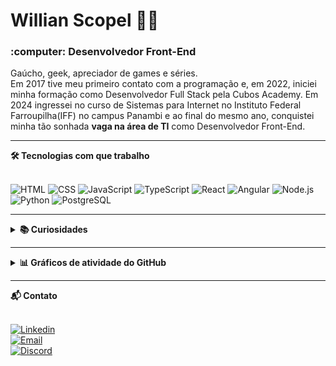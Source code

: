 <h1>Willian Scopel 👨‍💻</h1>

<h3>:computer: Desenvolvedor Front-End</h3>

Gaúcho, geek, apreciador de games e séries.  
Em 2017 tive meu primeiro contato com a programação e, em 2022, iniciei minha formação como Desenvolvedor Full Stack pela Cubos Academy.
Em 2024 ingressei no curso de Sistemas para Internet no Instituto Federal Farroupilha(IFF) no campus Panambi e ao final do mesmo ano,
conquistei minha tão sonhada **vaga na área de TI** como Desenvolvedor Front-End. 

---

<summary><strong>🛠️ Tecnologias com que trabalho</strong></summary>

<br>

![HTML](https://img.shields.io/badge/HTML5-E34F26?style=for-the-badge&logo=html5&logoColor=white)
![CSS](https://img.shields.io/badge/CSS3-1572B6?style=for-the-badge&logo=css3&logoColor=white)
![JavaScript](https://img.shields.io/badge/JavaScript-F7DF1E?style=for-the-badge&logo=javascript&logoColor=black)
![TypeScript](https://img.shields.io/badge/TypeScript-007ACC?style=for-the-badge&logo=typescript&logoColor=white)
![React](https://img.shields.io/badge/React-20232A?style=for-the-badge&logo=react&logoColor=61DAFB)
![Angular](https://img.shields.io/badge/Angular-DD0031?style=for-the-badge&logo=angular&logoColor=white)
![Node.js](https://img.shields.io/badge/Node.js-339933?style=for-the-badge&logo=nodedotjs&logoColor=white)
![Python](https://img.shields.io/badge/Python-3776AB?style=for-the-badge&logo=python&logoColor=white)
![PostgreSQL](https://img.shields.io/badge/PostgreSQL-316192?style=for-the-badge&logo=postgresql&logoColor=white)

---

<details>
<summary><strong>📚 Curiosidades</strong></summary>

- 🎮 Gamer nas horas vagas  
- 📖 Amante de livros, especialmente ficção científica
- 🎥 Viciado em filmes e séries de Sci-fi  

</details>

---

<details>
<summary><strong>📊 Gráficos de atividade do GitHub</strong></summary>

<br>

<div>
  <img src="https://github-readme-streak-stats.herokuapp.com/?user=WillianScopel&hide_border=true&date_format=M%20j%5B%2C%20Y%5D&background=2D3742&stroke=2D3742&ring=6bbbca&fire=6bbbca&currStreakNum=fff&sideNums=6bbbca&currStreakLabel=6bbbca&sideLabels=fff&dates=fff"/>  
</div>

<br>

<div>
  <img height="150em" src="https://github-profile-summary-cards.vercel.app/api/cards/profile-details?username=WillianScopel&theme=nord_dark"/>
</div>

</details>

---

<summary><strong>📬 Contato</strong></summary>

<br>

[![Linkedin](https://img.shields.io/badge/LinkedIn-0077B5?style=for-the-badge&logo=linkedin&logoColor=white)](https://www.linkedin.com/in/willian-scopel-661222243/)  
[![Email](https://img.shields.io/badge/Outlook-willian.scopel@hotmail.com-0078D4?style=for-the-badge&logo=microsoft-outlook&logoColor=white)](mailto:willian.scopel@hotmail.com)  
[![Discord](https://img.shields.io/badge/Discord-WillianScopel%233206-7289DA?style=for-the-badge&logo=discord&logoColor=white)](https://discordapp.com/users/328351570226053140/)
